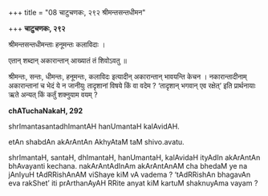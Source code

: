+++
title = "08 चाटुचणकः, २९२ श्रीमन्तसन्तधीमन"

+++
**चाटुचणकः, २९२**

श्रीमन्तसन्तधीमन्ताः हनूमन्तः कलाविदाः ।

एतान् शब्दान् अकारान्तान् आख्यातं तं शिवोऽवतु ॥

श्रीमन्तः, सन्तः, धीमन्तः, हनूमन्तः, कलाविदः इत्यादीन् अकारान्तान् भावयन्ति केचन । नकारान्तादीनाम् अकारान्तानां च भेदं ये न जानीयुः तादृशानां विषये किं वा वदेम ? ‘तादृशान् भगवान् एव रक्षेत्’ इति प्रार्थनायाः ऋते अन्यत् किं कर्तुं शक्नुयाम वयम् ?

**chATuchaNakaH, 292**

shrImantasantadhImantAH hanUmantaH kalAvidAH.

etAn shabdAn akArAntAn AkhyAtaM taM shivo.avatu.

shrImantaH, santaH, dhImantaH, hanUmantaH, kalAvidaH ityAdIn akArAntAn bhAvayanti kechana. nakArAntAdInAm akArAntAnAM cha bhedaM ye na jAnIyuH tAdRRishAnAM viShaye kiM vA vadema ? ‘tAdRRishAn bhagavAn eva rakShet’ iti prArthanAyAH RRite anyat kiM kartuM shaknuyAma vayam ?
